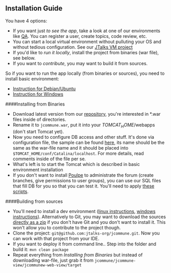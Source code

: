Installation Guide
---
You have 4 options:
 - If you want just _to see the app_, take a look at one of our environments like [QA](http://qa.jtalks.org/jcommune). You can register a user, create topics, code review, etc.
 - You can start a local virtual environment without pulluting your OS and without tedious configuration. See our
 [JTalks VM project](https://github.com/jtalks-org/jtalks-vm)
 - If you'd like to _run it locally_, install the project from binaries (war file), see below.
 - If you want to _contribute_, you may want to build it from sources.

So if you want to run the app locally (from binaries or sources), you need to install basic environment:
 - [Instruction for Debian/Ubuntu](linux/basic-environment.md)
 - [Instruction for Windows](windows/basic-environment.md)

####Installing from Binaries
 - Download latest version from our [repository](http://repo.jtalks.org/content/repositories/deployment-pipeline/deployment-pipeline/jcommune/), you're interested in *.war files inside of directories.
 - Rename it to `jcommune.war`, put it into your $TOMCAT_HOME$/webapps (don't start Tomcat yet).
 - Now you need to configure DB access and other stuff. It's done via configuration file, the sample can be found [here](jcommune.xml), its name should be the same as the war-file name and it should be placed into `$TOMCAT_HOME/conf/Catalina/localhost`. For more details, read comments inside of the file per se.
 - What's left is to start the Tomcat which is described in basic environment installation
 - If you don't want to install [Poulpe](https://github.com/jtalks-org/poulpe) to administrate the forum (create branches, give permissions to user groups), you can use our SQL files that fill DB for you so that you can test it. You'll need to apply [these scripts](https://github.com/jtalks-org/jcommune/blob/master/jcommune-model/src/main/resources/org/jtalks/jcommune/model/sample-forum.sql).

####Building from sources
 - You'll need to install a dev environment ([linux instructions](linux/dev-environment.md), [windows instructions](windows/dev-environment.md)). Alternatively to Git, you may want to download the sources [directly as a zip](https://github.com/jtalks-org/jcommune/archive/master.zip) if you don't have Git and you don't want to install it. This won't allow you to contribute to the project though.
 - Clone the project: `git@github.com:jtalks-org/jcommune.git`. Now you can work with that project from your IDE.
 - If you want to deploy it from command line.. Step into the folder and build it: `mvn clean package`
 - Repeat everything from _Installing from Binaries_ but instead of downloading war-file, just grab it from `jcommune/jcommune-view/jcommunew-web-view/target`
